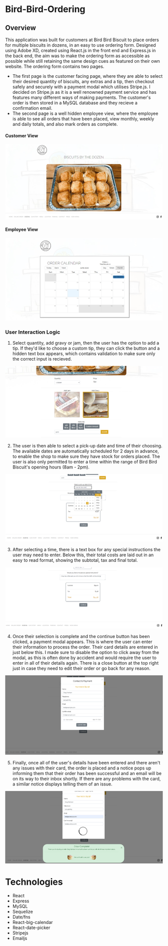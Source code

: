 # Bird-Bird-Ordering

## Overview
This application was built for customers at Bird Bird Biscuit to place orders for multiple biscuits in dozens, in an easy to use ordering form. Designed using Adobe XD, created using React.js in the front end and Express.js in the back end, the aim was to make the ordering form as accessible as possible while still retaining the same design cues as featured on their own website. 
The ordering form contains two pages. 
* The first page is the customer facing page, where they are able to select their desired quantity of biscuits, any extras and a tip, then checkout safely and securely with a payment modal which utilises Stripe.js. I decided on Stripe.js as it is a well renowned payment service and has features many different ways of making payments. The customer's order is then stored in a MySQL database and they recieve a confirmation email. 
* The second page is a well hidden employee view, where the employee is able to see all orders that have been placed, view monthly, weekly and daily totals, and also mark orders as complete. 

#### Customer View
![Customer View](./client/src/images/customerView.png)

#### Employee View
![Employee View](./client/src/images/employeeView.png)

### User Interaction Logic
1. Select quantity, add gravy or jam, then the user has the option to add a tip. If they'd like to choose a custom tip, they can click the button and a hidden text box appears, which contains validation to make sure only the correct input is recieved.

![Step 1](./client/src/images/stepOne.png)

2. The user is then able to select a pick-up date and time of their choosing. The available dates are automatically scheduled for 2 days in advance, to enable the shop to make sure they have stock for orders placed. The user is also only permitted to enter a time within the range of Bird Bird Biscuit's opening hours (8am - 2pm). 

![Step 2](./client/src/images/stepTwo.png)

3. After selecting a time, there is a text box for any special instructions the user may need to enter. Below this, their total costs are laid out in an easy to read format, showing the subtotal, tax and final total. 

![Step 3](./client/src/images/stepThree.png)

4. Once their selection is complete and the continue button has been clicked, a payment modal appears. This is where the user can enter their information to process the order. Their card details are entered in just below this. I made sure to disable the option to click away from the modal, as this is often done by accident and would require the user to enter in all of their details again. There is a close button at the top right just in case they need to edit their order or go back for any reason.

![Step 4](./client/src/images/stepFour.png)

5. Finally, once all of the user's details have been entered and there aren't any issues with their card, the order is placed and a notice pops up informing them that their order has been successful and an email will be on its way to their inbox shortly. If there are any problems with the card, a similar notice displays telling them of an issue.

![Step 5](./client/src/images/stepFive.png)

# Technologies
* React
* Express
* MySQL
* Sequelize
* Date/fns
* React-big-calendar
* React-date-picker
* Stripejs
* Emailjs
